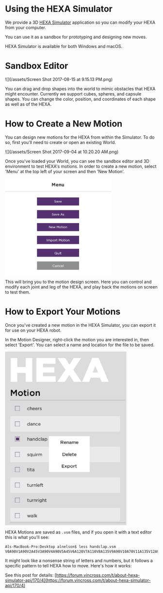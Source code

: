 # Using the HEXA Simulator

We provide a 3D [HEXA Simulator](https://www.vincross.com/download-hexa-simulator) application so you can modify your HEXA from your computer.

You can use it as a sandbox for prototyping and designing new moves.

HEXA Simulator is available for both Windows and macOS.

# Sandbox Editor

![](/assets/Screen Shot 2017-08-15 at 9.15.13 PM.png)

You can drag and drop shapes into the world to mimic obstacles that HEXA might encounter. Currently we support cubes, spheres, and capsule shapes. You can change the color, position, and coordinates of each shape as well as of the HEXA.

# How to Create a New Motion

You can design new motions for the HEXA from within the Simulator. To do so, first you'll need to create or open an existing World.

![](/assets/Screen Shot 2017-09-04 at 10.20.20 AM.png)

Once you've loaded your World, you can see the sandbox editor and 3D environment to test HEXA's motions. In order to create a new motion, select 'Menu' at the top left of your screen and then 'New Motion'.

<img src="/assets/Screen Shot 2017-09-04 at 10.20.47 AM.png" align="center" width=350>

This will bring you to the motion design screen. Here you can control and modify each joint and leg of the HEXA, and play back the motions on screen to test them.

# How to Export Your Motions

Once you've created a new motion in the HEXA Simulator, you can export it for use on your HEXA robot.

In the Motion Designer, right-click the motion you are interested in, then select 'Export'. You can select a name and location for the file to be saved.

<img src="/assets/Screen Shot 2017-09-04 at 11.41.55 AM.png" align="center" width=400>



HEXA Motions are saved as `.vsm` files, and if you open it with a text editor this is what you'll see:

```
Als-MacBook-Pro:Desktop alnelson$ less handclap.vsm
V0A90V1A90V2A45V3A90V4A90V5A45V6A120V7A110V8A135V9A90V10A70V11A135V12A90V13A70V14A135V15A60V16A110V17A135V18A0T200|V0A60V1A70V2A45V3A120V4A70V5A45V6A120V7A110V8A135V9A90V10A70V11A135V12A90V13A70V14A135V15A60V16A110V17A135V18A0T200
```

It might look like a nonsense string of letters and numbers, but it follows a specific pattern to tell HEXA how to move. Here's how it works:



See this post for details: [https://forum.vincross.com/t/about-hexa-simulator-api/170/4](https://forum.vincross.com/t/about-hexa-simulator-api/170/4)
